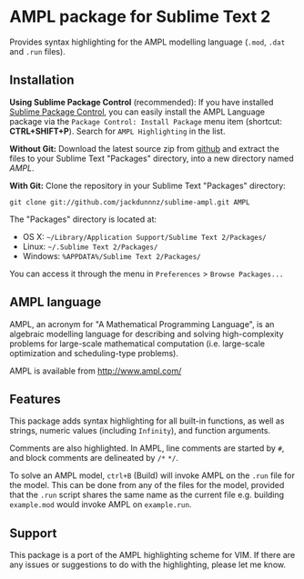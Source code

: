 # AMPL package for Sublime Text 2

Provides syntax highlighting for the AMPL modelling language (`.mod`, `.dat` and `.run` files).

## Installation

**Using Sublime Package Control** (recommended): If you have installed [Sublime Package Control](http://wbond.net/sublime_packages/package_control), you can easily install the AMPL Language package via the `Package Control: Install Package` menu item (shortcut: **CTRL+SHIFT+P**). Search for `AMPL Highlighting` in the list.

**Without Git:** Download the latest source zip from [github](https://github.com/jackdunnnz/sublime-ampl/tarball/master) and extract the files to your Sublime Text "Packages" directory, into a new directory named *AMPL*.

**With Git:** Clone the repository in your Sublime Text "Packages" directory:

    git clone git://github.com/jackdunnnz/sublime-ampl.git AMPL

The "Packages" directory is located at:

* OS X:
    `~/Library/Application Support/Sublime Text 2/Packages/`
* Linux:
    `~/.Sublime Text 2/Packages/`
* Windows:
    `%APPDATA%/Sublime Text 2/Packages/`

You can access it through the menu in `Preferences` > `Browse Packages...`

## AMPL language

AMPL, an acronym for "A Mathematical Programming Language", is an algebraic modelling language for describing and solving high-complexity problems for large-scale mathematical computation (i.e. large-scale optimization and scheduling-type problems).

AMPL is available from http://www.ampl.com/

## Features

This package adds syntax highlighting for all built-in functions, as well as strings, numeric values (including `Infinity`), and function arguments.

Comments are also highlighted. In AMPL, line comments are started by `#`, and block comments are delineated by `/*` `*/`.

To solve an AMPL model, `ctrl+B` (Build) will invoke AMPL on the `.run` file for the model. This can be done from any of the files for the model, provided that the `.run` script shares the same name as the current file e.g. building `example.mod` would invoke AMPL on `example.run`.

## Support

This package is a port of the AMPL highlighting scheme for VIM. If there are any issues or suggestions to do with the highlighting, please let me know.

